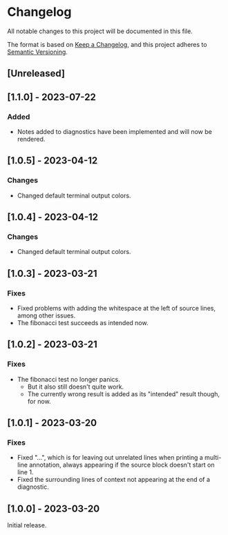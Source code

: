 # Changelog
All notable changes to this project will be documented in this file.

The format is based on [Keep a Changelog](https://keepachangelog.com/en/1.1.0/),
and this project adheres to [Semantic Versioning](https://semver.org/spec/v2.0.0.html).

## [Unreleased]

## [1.1.0] - 2023-07-22

### Added
- Notes added to diagnostics have been implemented and will now be rendered.

## [1.0.5] - 2023-04-12

### Changes
- Changed default terminal output colors.

## [1.0.4] - 2023-04-12

### Changes
- Changed default terminal output colors.

## [1.0.3] - 2023-03-21

### Fixes
- Fixed problems with adding the whitespace at the left of source lines, among other issues.
- The fibonacci test succeeds as intended now.

## [1.0.2] - 2023-03-21

### Fixes
- The fibonacci test no longer panics.
  - But it also still doesn't quite work.
  - The currently wrong result is added as its "intended" result though, for now.

## [1.0.1] - 2023-03-20

### Fixes
- Fixed "...", which is for leaving out unrelated lines when printing a multi-line annotation,
  always appearing if the source block doesn't start on line 1.
- Fixed the surrounding lines of context not appearing at the end of a diagnostic.

## [1.0.0] - 2023-03-20
Initial release.

